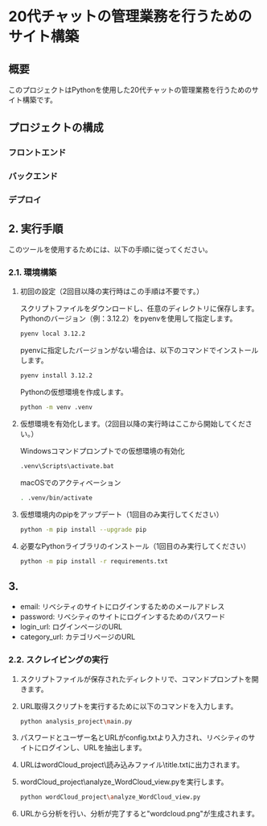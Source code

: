 # 20代チャットの管理業務を行うためのサイト構築

## 概要
このプロジェクトはPythonを使用した20代チャットの管理業務を行うためのサイト構築です。

## プロジェクトの構成

### フロントエンド

### バックエンド

### デプロイ

## 2. 実行手順
このツールを使用するためには、以下の手順に従ってください。

### 2.1. 環境構築
1. 初回の設定（2回目以降の実行時はこの手順は不要です。）

    スクリプトファイルをダウンロードし、任意のディレクトリに保存します。
    Pythonのバージョン（例：3.12.2）をpyenvを使用して指定します。

    ```bash
    pyenv local 3.12.2
    ```
    pyenvに指定したバージョンがない場合は、以下のコマンドでインストールします。

    ```bash
    pyenv install 3.12.2
    ```

    Pythonの仮想環境を作成します。
    ```bash
    python -m venv .venv
    ```
2. 仮想環境を有効化します。（2回目以降の実行時はここから開始してください。）

    Windowsコマンドプロンプトでの仮想環境の有効化
    ```bash
    .venv\Scripts\activate.bat
    ```

    macOSでのアクティベーション
    ```bash
    . .venv/bin/activate
    ```

3. 仮想環境内のpipをアップデート（1回目のみ実行してください）
    ```bash
    python -m pip install --upgrade pip
    ```

4. 必要なPythonライブラリのインストール（1回目のみ実行してください）

    ```bash
    python -m pip install -r requirements.txt
    ```

## 3. 
- email: リベシティのサイトにログインするためのメールアドレス
- password: リベシティのサイトにログインするためのパスワード
- login_url: ログインページのURL
- category_url: カテゴリページのURL

### 2.2. スクレイピングの実行
1. スクリプトファイルが保存されたディレクトリで、コマンドプロンプトを開きます。
2. URL取得スクリプトを実行するために以下のコマンドを入力します。
    
    ```bash
    python analysis_project\main.py
    ```

3. パスワードとユーザー名とURLがconfig.txtより入力され、リベシティのサイトにログインし、URLを抽出します。
4. URLはwordCloud_project\読み込みファイル\title.txtに出力されます。
5. wordCloud_project\analyze_WordCloud_view.pyを実行します。
    
    ```bash
    python wordCloud_project\analyze_WordCloud_view.py
    ```

6. URLから分析を行い、分析が完了すると"wordcloud.png"が生成されます。